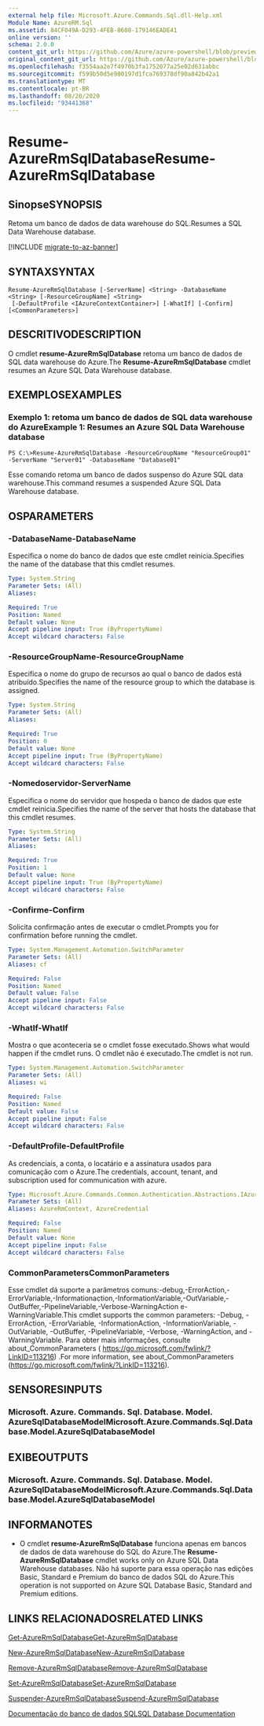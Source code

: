 ```yaml
---
external help file: Microsoft.Azure.Commands.Sql.dll-Help.xml
Module Name: AzureRM.Sql
ms.assetid: 84CF049A-D293-4FEB-8608-179146EADE41
online version: ''
schema: 2.0.0
content_git_url: https://github.com/Azure/azure-powershell/blob/preview/src/ResourceManager/Sql/Commands.Sql/help/Resume-AzureRmSqlDatabase.md
original_content_git_url: https://github.com/Azure/azure-powershell/blob/preview/src/ResourceManager/Sql/Commands.Sql/help/Resume-AzureRmSqlDatabase.md
ms.openlocfilehash: f3554aa2e7f4970b3fa1752077a25e02d631abbc
ms.sourcegitcommit: f599b50d5e980197d1fca769378df90a842b42a1
ms.translationtype: MT
ms.contentlocale: pt-BR
ms.lasthandoff: 08/20/2020
ms.locfileid: "93441368"
---
```

# <span data-ttu-id="dd26a-101">Resume-AzureRmSqlDatabase</span><span class="sxs-lookup"><span data-stu-id="dd26a-101">Resume-AzureRmSqlDatabase</span></span>

## <span data-ttu-id="dd26a-102">Sinopse</span><span class="sxs-lookup"><span data-stu-id="dd26a-102">SYNOPSIS</span></span>
<span data-ttu-id="dd26a-103">Retoma um banco de dados de data warehouse do SQL.</span><span class="sxs-lookup"><span data-stu-id="dd26a-103">Resumes a SQL Data Warehouse database.</span></span>

[!INCLUDE [migrate-to-az-banner](../../includes/migrate-to-az-banner.md)]

## <span data-ttu-id="dd26a-104">SYNTAX</span><span class="sxs-lookup"><span data-stu-id="dd26a-104">SYNTAX</span></span>

```
Resume-AzureRmSqlDatabase [-ServerName] <String> -DatabaseName <String> [-ResourceGroupName] <String>
 [-DefaultProfile <IAzureContextContainer>] [-WhatIf] [-Confirm] [<CommonParameters>]
```

## <span data-ttu-id="dd26a-105">DESCRITIVO</span><span class="sxs-lookup"><span data-stu-id="dd26a-105">DESCRIPTION</span></span>
<span data-ttu-id="dd26a-106">O cmdlet **resume-AzureRmSqlDatabase** retoma um banco de dados de SQL data warehouse do Azure.</span><span class="sxs-lookup"><span data-stu-id="dd26a-106">The **Resume-AzureRmSqlDatabase** cmdlet resumes an Azure SQL Data Warehouse database.</span></span>

## <span data-ttu-id="dd26a-107">EXEMPLOS</span><span class="sxs-lookup"><span data-stu-id="dd26a-107">EXAMPLES</span></span>

### <span data-ttu-id="dd26a-108">Exemplo 1: retoma um banco de dados de SQL data warehouse do Azure</span><span class="sxs-lookup"><span data-stu-id="dd26a-108">Example 1: Resumes an Azure SQL Data Warehouse database</span></span>
```
PS C:\>Resume-AzureRmSqlDatabase -ResourceGroupName "ResourceGroup01" -ServerName "Server01" -DatabaseName "Database01"
```

<span data-ttu-id="dd26a-109">Esse comando retoma um banco de dados suspenso do Azure SQL data warehouse.</span><span class="sxs-lookup"><span data-stu-id="dd26a-109">This command resumes a suspended Azure SQL Data Warehouse database.</span></span>

## <span data-ttu-id="dd26a-110">OS</span><span class="sxs-lookup"><span data-stu-id="dd26a-110">PARAMETERS</span></span>

### <span data-ttu-id="dd26a-111">-DatabaseName</span><span class="sxs-lookup"><span data-stu-id="dd26a-111">-DatabaseName</span></span>
<span data-ttu-id="dd26a-112">Especifica o nome do banco de dados que este cmdlet reinicia.</span><span class="sxs-lookup"><span data-stu-id="dd26a-112">Specifies the name of the database that this cmdlet resumes.</span></span>

```yaml
Type: System.String
Parameter Sets: (All)
Aliases: 

Required: True
Position: Named
Default value: None
Accept pipeline input: True (ByPropertyName)
Accept wildcard characters: False
```

### <span data-ttu-id="dd26a-113">-ResourceGroupName</span><span class="sxs-lookup"><span data-stu-id="dd26a-113">-ResourceGroupName</span></span>
<span data-ttu-id="dd26a-114">Especifica o nome do grupo de recursos ao qual o banco de dados está atribuído.</span><span class="sxs-lookup"><span data-stu-id="dd26a-114">Specifies the name of the resource group to which the database is assigned.</span></span>

```yaml
Type: System.String
Parameter Sets: (All)
Aliases: 

Required: True
Position: 0
Default value: None
Accept pipeline input: True (ByPropertyName)
Accept wildcard characters: False
```

### <span data-ttu-id="dd26a-115">-Nomedoservidor</span><span class="sxs-lookup"><span data-stu-id="dd26a-115">-ServerName</span></span>
<span data-ttu-id="dd26a-116">Especifica o nome do servidor que hospeda o banco de dados que este cmdlet reinicia.</span><span class="sxs-lookup"><span data-stu-id="dd26a-116">Specifies the name of the server that hosts the database that this cmdlet resumes.</span></span>

```yaml
Type: System.String
Parameter Sets: (All)
Aliases: 

Required: True
Position: 1
Default value: None
Accept pipeline input: True (ByPropertyName)
Accept wildcard characters: False
```

### <span data-ttu-id="dd26a-117">-Confirme</span><span class="sxs-lookup"><span data-stu-id="dd26a-117">-Confirm</span></span>
<span data-ttu-id="dd26a-118">Solicita confirmação antes de executar o cmdlet.</span><span class="sxs-lookup"><span data-stu-id="dd26a-118">Prompts you for confirmation before running the cmdlet.</span></span>

```yaml
Type: System.Management.Automation.SwitchParameter
Parameter Sets: (All)
Aliases: cf

Required: False
Position: Named
Default value: False
Accept pipeline input: False
Accept wildcard characters: False
```

### <span data-ttu-id="dd26a-119">-WhatIf</span><span class="sxs-lookup"><span data-stu-id="dd26a-119">-WhatIf</span></span>
<span data-ttu-id="dd26a-120">Mostra o que aconteceria se o cmdlet fosse executado.</span><span class="sxs-lookup"><span data-stu-id="dd26a-120">Shows what would happen if the cmdlet runs.</span></span>
<span data-ttu-id="dd26a-121">O cmdlet não é executado.</span><span class="sxs-lookup"><span data-stu-id="dd26a-121">The cmdlet is not run.</span></span>

```yaml
Type: System.Management.Automation.SwitchParameter
Parameter Sets: (All)
Aliases: wi

Required: False
Position: Named
Default value: False
Accept pipeline input: False
Accept wildcard characters: False
```

### <span data-ttu-id="dd26a-122">-DefaultProfile</span><span class="sxs-lookup"><span data-stu-id="dd26a-122">-DefaultProfile</span></span>
<span data-ttu-id="dd26a-123">As credenciais, a conta, o locatário e a assinatura usados para comunicação com o Azure.</span><span class="sxs-lookup"><span data-stu-id="dd26a-123">The credentials, account, tenant, and subscription used for communication with azure.</span></span>

```yaml
Type: Microsoft.Azure.Commands.Common.Authentication.Abstractions.IAzureContextContainer
Parameter Sets: (All)
Aliases: AzureRmContext, AzureCredential

Required: False
Position: Named
Default value: None
Accept pipeline input: False
Accept wildcard characters: False
```

### <span data-ttu-id="dd26a-124">CommonParameters</span><span class="sxs-lookup"><span data-stu-id="dd26a-124">CommonParameters</span></span>
<span data-ttu-id="dd26a-125">Esse cmdlet dá suporte a parâmetros comuns:-debug,-ErrorAction,-ErrorVariable,-Informationaction,-InformationVariable,-OutVariable,-OutBuffer,-PipelineVariable,-Verbose-WarningAction e-WarningVariable.</span><span class="sxs-lookup"><span data-stu-id="dd26a-125">This cmdlet supports the common parameters: -Debug, -ErrorAction, -ErrorVariable, -InformationAction, -InformationVariable, -OutVariable, -OutBuffer, -PipelineVariable, -Verbose, -WarningAction, and -WarningVariable.</span></span> <span data-ttu-id="dd26a-126">Para obter mais informações, consulte about_CommonParameters ( https://go.microsoft.com/fwlink/?LinkID=113216) .</span><span class="sxs-lookup"><span data-stu-id="dd26a-126">For more information, see about_CommonParameters (https://go.microsoft.com/fwlink/?LinkID=113216).</span></span>

## <span data-ttu-id="dd26a-127">SENSORES</span><span class="sxs-lookup"><span data-stu-id="dd26a-127">INPUTS</span></span>

### <span data-ttu-id="dd26a-128">Microsoft. Azure. Commands. Sql. Database. Model. AzureSqlDatabaseModel</span><span class="sxs-lookup"><span data-stu-id="dd26a-128">Microsoft.Azure.Commands.Sql.Database.Model.AzureSqlDatabaseModel</span></span>

## <span data-ttu-id="dd26a-129">EXIBE</span><span class="sxs-lookup"><span data-stu-id="dd26a-129">OUTPUTS</span></span>

### <span data-ttu-id="dd26a-130">Microsoft. Azure. Commands. Sql. Database. Model. AzureSqlDatabaseModel</span><span class="sxs-lookup"><span data-stu-id="dd26a-130">Microsoft.Azure.Commands.Sql.Database.Model.AzureSqlDatabaseModel</span></span>

## <span data-ttu-id="dd26a-131">INFORMA</span><span class="sxs-lookup"><span data-stu-id="dd26a-131">NOTES</span></span>
* <span data-ttu-id="dd26a-132">O cmdlet **resume-AzureRmSqlDatabase** funciona apenas em bancos de dados de data warehouse do SQL do Azure.</span><span class="sxs-lookup"><span data-stu-id="dd26a-132">The **Resume-AzureRmSqlDatabase** cmdlet works only on Azure SQL Data Warehouse databases.</span></span> <span data-ttu-id="dd26a-133">Não há suporte para essa operação nas edições Basic, Standard e Premium do banco de dados SQL do Azure.</span><span class="sxs-lookup"><span data-stu-id="dd26a-133">This operation is not supported on Azure SQL Database Basic, Standard and Premium editions.</span></span>

## <span data-ttu-id="dd26a-134">LINKS RELACIONADOS</span><span class="sxs-lookup"><span data-stu-id="dd26a-134">RELATED LINKS</span></span>

[<span data-ttu-id="dd26a-135">Get-AzureRmSqlDatabase</span><span class="sxs-lookup"><span data-stu-id="dd26a-135">Get-AzureRmSqlDatabase</span></span>](./Get-AzureRmSqlDatabase.md)

[<span data-ttu-id="dd26a-136">New-AzureRmSqlDatabase</span><span class="sxs-lookup"><span data-stu-id="dd26a-136">New-AzureRmSqlDatabase</span></span>](./New-AzureRmSqlDatabase.md)

[<span data-ttu-id="dd26a-137">Remove-AzureRmSqlDatabase</span><span class="sxs-lookup"><span data-stu-id="dd26a-137">Remove-AzureRmSqlDatabase</span></span>](./Remove-AzureRmSqlDatabase.md)

[<span data-ttu-id="dd26a-138">Set-AzureRmSqlDatabase</span><span class="sxs-lookup"><span data-stu-id="dd26a-138">Set-AzureRmSqlDatabase</span></span>](./Set-AzureRmSqlDatabase.md)

[<span data-ttu-id="dd26a-139">Suspender-AzureRmSqlDatabase</span><span class="sxs-lookup"><span data-stu-id="dd26a-139">Suspend-AzureRmSqlDatabase</span></span>](./Suspend-AzureRmSqlDatabase.md)

[<span data-ttu-id="dd26a-140">Documentação do banco de dados SQL</span><span class="sxs-lookup"><span data-stu-id="dd26a-140">SQL Database Documentation</span></span>](https://docs.microsoft.com/azure/sql-database/)



